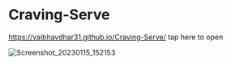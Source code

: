 # Craving-Serve
https://vaibhavdhar31.github.io/Craving-Serve/ tap here to open

![Screenshot_20230115_152153](https://user-images.githubusercontent.com/98601744/212534560-44d04e5c-8bb3-4acd-831e-3f4f5e2e27cf.png)
